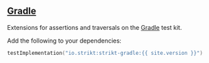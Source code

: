 ---
---

## [Gradle]({{page.link}})

Extensions for assertions and traversals on the [Gradle](https://github.com/gradle/gradle) test kit.

Add the following to your dependencies:

```kotlin
testImplementation("io.strikt:strikt-gradle:{{ site.version }}")
```
